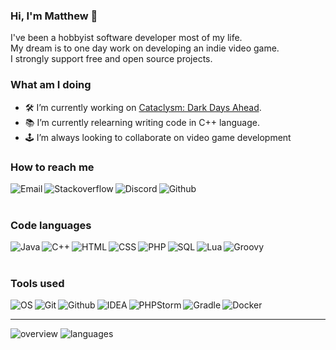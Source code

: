 ### Hi, I'm Matthew 👋

I've been a hobbyist software developer most of my life.  
My dream is to one day work on developing an indie video game.  
I strongly support free and open source projects.

### What am I doing

- 🛠️ I’m currently working on [Cataclysm: Dark Days Ahead](https://github.com/matshiu/Cataclysm-DDA).
- 📚 I’m currently relearning writing code in C++ language.
- 🕹️ I’m always looking to collaborate on video game development

[stackoverflow]: https://stackoverflow.com/users/5759072/matthew
[discord]: https://discord.gg/vCeydWCbd9
[github]: https://github.com/matshiu/matshiu/issues/new
[email]: mailto:matthew.cain@tuta.io

### How to reach me

[<img align="left" alt="Email" title="Email" src="https://api.iconify.design/fluent:mail-20-filled.svg?color=%235971bf&width=40px&height=40px" />][email]
[<img align="left" alt="Stackoverflow" title= "Stackoverflow" src="https://api.iconify.design/simple-icons:stackoverflow.svg?color=%235971bf&width=35px&height=35px" />][stackoverflow]
[<img align="left" alt="Discord" title="Discord" src="https://api.iconify.design/simple-icons:discord.svg?color=%235971bf&width=35px&height=35px" />][discord]
[<img align="left" alt="Github" title="Github" src="https://api.iconify.design/simple-icons:github.svg?color=%235971bf&width=35px&height=35px" />][github]

<br/>
<br/>

### Code languages

<img align="left" alt="Java" title="Java" src="https://api.iconify.design/cib:java.svg?color=%235971bf&width=40px&height=40px" />
<img align="left" alt="C++" title="C++" src="https://api.iconify.design/file-icons:c.svg?color=%235971bf&width=40px&height=40px" />
<img align="left" alt="HTML" title="HTML" src="https://api.iconify.design/simple-icons:html5.svg?color=%235971bf&width=40px&height=40px" />
<img align="left" alt="CSS" title="CSS" src="https://api.iconify.design/simple-icons:css3.svg?color=%235971bf&width=40px&height=40px" />
<img align="left" alt="PHP" title="PHP" src="https://api.iconify.design/simple-icons:php.svg?color=%235971bf&width=40px&height=40px" />
<img align="left" alt="SQL" title="SQL" src="https://api.iconify.design/carbon:sql.svg?color=%235971bf&width=40px&height=40px" />
<img align="left" alt="Lua" title="Lua" src="https://api.iconify.design/simple-icons:lua.svg?color=%235971bf&width=40px&height=40px" />
<img align="left" alt="Groovy" title="Groovy" src="https://api.iconify.design/simple-icons:apachegroovy.svg?color=%235971bf&width=40px&height=40px" />

<br/>
<br/>

### Tools used

<img align="left" alt="OS" title="Linux Ubuntu" src="https://api.iconify.design/simple-icons:ubuntu.svg?color=%235971bf&width=35px&height=35px" />
<img align="left" alt="Git" title="Git" src="https://api.iconify.design/simple-icons:git.svg?color=%235971bf&width=35px&height=35px" />
<img align="left" alt="Github" title="Github" src="https://api.iconify.design/simple-icons:github.svg?color=%235971bf&width=35px&height=35px" />
<img align="left" alt="IDEA" title="IntelliJ IDEA" src="https://api.iconify.design/simple-icons:intellijidea.svg?color=%235971bf&width=35px&height=35px" />
<img align="left" alt="PHPStorm" title="PHPStorm" src="https://api.iconify.design/simple-icons:phpstorm.svg?color=%235971bf&width=35px&height=35px" />
<img align="left" alt="Gradle" title="Gradle" src="https://api.iconify.design/simple-icons:gradle.svg?color=%235971bf&width=35px&height=35px" />
<img align="left" alt="Docker" title="Docker" src="https://api.iconify.design/simple-icons:docker.svg?color=%235971bf&width=35px&height=35px" />

<br/>
<hr>

<div align="left">
  <img alt="overview" src="https://github.com/matshiu/github-stats/blob/master/generated/overview.svg" />
  <img alt="languages" src="https://github.com/matshiu/github-stats/blob/master/generated/languages.svg" />
</div>
